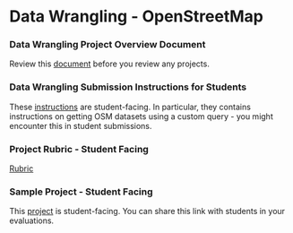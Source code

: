 # Data Wrangling - OpenStreetMap

### Data Wrangling Project Overview Document
Review this [document](https://docs.google.com/document/d/1BXhF80-HDlczme2kL7s4t4EVfPDiCt25efZXgXrqV5k/pub?embedded=True) before you review any projects. 

### Data Wrangling Submission Instructions for Students
These [instructions](https://docs.google.com/document/d/1Ab7-k1YFun_GvqkKDWvAwr-t2vCZp3rNq5IEIYyyllA/pub) are student-facing. In particular, they contains instructions on getting OSM datasets using a custom query - you might encounter this in student submissions. 

### Project Rubric - Student Facing
[Rubric](https://docs.google.com/a/knowlabs.com/document/d/1TpfNxDzUjhibq9Qb8cOQHtlvZUelft-W0fb7pCTTyYE/pub)

### Sample Project - Student Facing
This [project](https://docs.google.com/a/knowlabs.com/document/d/1F0Vs14oNEs2idFJR3C_OPxwS6L0HPliOii-QpbmrMo4/pub) is student-facing. You can share this link with students in your evaluations. 
